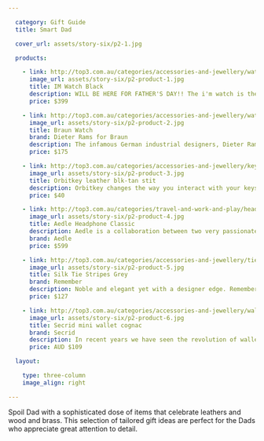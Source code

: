 ```yaml
---

  category: Gift Guide
  title: Smart Dad

  cover_url: assets/story-six/p2-1.jpg

  products:

    - link: http://top3.com.au/categories/accessories-and-jewellery/watches---concept/im-watch/imwalb02c03
      image_url: assets/story-six/p2-product-1.jpg
      title: IM Watch Black
      description: WILL BE HERE FOR FATHER'S DAY!! The i'm watch is the world s first real smartwatch, it connects via Bluetooth and brings you calls, SMS, e-mails, notifications and a collection of apps directly to your wrist and without trying performs a thousand things that all sorts of fancy sports devices offer.
      price: $399

    - link: http://top3.com.au/categories/accessories-and-jewellery/watches---classic/braun-watch-series/bn0021bkbkg
      image_url: assets/story-six/p2-product-2.jpg
      title: Braun Watch
      brand: Dieter Rams for Braun
      description: The infamous German industrial designers, Dieter Rams and Deitrich Lubs were the masterminds behind the Braun watch project. With their "Less is more" design philosophy, every feature directly reflects a function. Braun watches and clocks were awarded a total of thirteen prestigious Red Dot awards and two acclaimed Red Dot 'honourable mentions', as well as six iF awards in 2012.
      price: $175

    - link: http://top3.com.au/categories/accessories-and-jewellery/keyrings/orbitkey-elastomer/orb-lth-bt
      image_url: assets/story-six/p2-product-3.jpg
      title: Orbitkey leather blk-tan stit
      description: Orbitkey changes the way you interact with your keys. Orbitkey is beautiful. A key accessory you can be proud to carry. Stop the jingle of keys in your pockets. Orbitkey is silent.
      price: $40

    - link: http://top3.com.au/categories/travel-and-work-and-play/headphones/aedle-headphones/vk-1-valkyrie
      image_url: assets/story-six/p2-product-4.jpg
      title: Aedle Headphone Classic
      description: Aedle is a collaboration between two very passionate French Men with a vision.  They wanted to create a set of headphones that did not compromise on sound quality OR design.  They used the highest grade materials and parts, the most experienced audio engineers and a passionate team to produce these incredible headphones.
      brand: Aedle
      price: $599

    - link: http://top3.com.au/categories/accessories-and-jewellery/ties/remember-silk-ties/sk01
      image_url: assets/story-six/p2-product-5.jpg
      title: Silk Tie Stripes Grey
      brand: Remember
      description: Noble and elegant yet with a designer edge. Remember neckties are a real eyecatcher! Every REMEMBER tie is made from the finest quality 100% pure silk and comes packaged in a gift box.
      price: $127

    - link: http://top3.com.au/categories/accessories-and-jewellery/wallets---leather/secrid-wallets/se1030
      image_url: assets/story-six/p2-product-6.jpg
      title: Secrid mini wallet cognac
      brand: Secrid
      description: In recent years we have seen the revolution of wallet contents. Traditional coins and banknotes have largely been replaced by cards with computer chips, but as convenience has increased so too have the risks. This range of wallets has been designed to protect both your money, and your privacy.
      price: AUD $109

  layout:

    type: three-column
    image_align: right

---
```


Spoil Dad with a sophisticated dose of items that celebrate leathers and wood and brass. This selection of tailored gift ideas are perfect for the Dads who appreciate great attention to detail.
